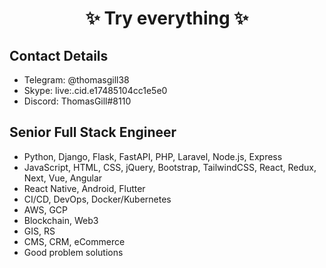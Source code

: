 <h1 align="center">✨ Try everything ✨</h1>

## Contact Details
- Telegram: @thomasgill38
- Skype: live:.cid.e17485104cc1e5e0
- Discord: ThomasGill#8110

## Senior Full Stack Engineer
- Python, Django, Flask, FastAPI, PHP, Laravel, Node.js, Express
- JavaScript, HTML, CSS, jQuery, Bootstrap, TailwindCSS, React, Redux, Next, Vue, Angular
- React Native, Android, Flutter
- CI/CD, DevOps, Docker/Kubernetes
- AWS, GCP
- Blockchain, Web3
- GIS, RS
- CMS, CRM, eCommerce
- Good problem solutions
